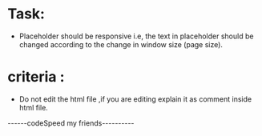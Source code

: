 
# Task:
  - Placeholder should be responsive i.e, the text in placeholder should be changed according to the change in window size (page size).
 
# criteria : 
  - Do not edit the html file ,if you are editing explain it as comment inside html file.

------codeSpeed my friends----------
